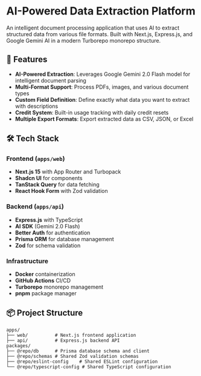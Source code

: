 # AI-Powered Data Extraction Platform

An intelligent document processing application that uses AI to extract structured data from various file formats. Built with Next.js, Express.js, and Google Gemini AI in a modern Turborepo monorepo structure.

## 🚀 Features

- **AI-Powered Extraction**: Leverages Google Gemini 2.0 Flash model for intelligent document parsing
- **Multi-Format Support**: Process PDFs, images, and various document types
- **Custom Field Definition**: Define exactly what data you want to extract with descriptions
- **Credit System**: Built-in usage tracking with daily credit resets
- **Multiple Export Formats**: Export extracted data as CSV, JSON, or Excel

## 🛠️ Tech Stack

### Frontend (`apps/web`)

- **Next.js 15** with App Router and Turbopack
- **Shadcn UI** for components
- **TanStack Query** for data fetching
- **React Hook Form** with Zod validation

### Backend (`apps/api`)

- **Express.js** with TypeScript
- **AI SDK** (Gemini 2.0 Flash)
- **Better Auth** for authentication
- **Prisma ORM** for database management
- **Zod** for schema validation

### Infrastructure

- **Docker** containerization
- **GitHub Actions** CI/CD
- **Turborepo** monorepo management
- **pnpm** package manager

## 📦 Project Structure

```
apps/
├── web/          # Next.js frontend application
├── api/          # Express.js backend API
packages/
├── @repo/db      # Prisma database schema and client
├── @repo/schemas # Shared Zod validation schemas
├── @repo/eslint-config    # Shared ESLint configuration
└── @repo/typescript-config # Shared TypeScript configuration
```
